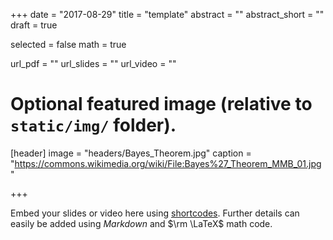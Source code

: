 +++
date = "2017-08-29"
title = "template"
abstract = ""
abstract_short = ""
draft = true

selected = false
math = true

url_pdf = ""
url_slides = ""
url_video = ""

# Optional featured image (relative to `static/img/` folder).
[header]
image = "headers/Bayes_Theorem.jpg"
caption = "https://commons.wikimedia.org/wiki/File:Bayes%27_Theorem_MMB_01.jpg"

+++

Embed your slides or video here using [shortcodes](https://gcushen.github.io/hugo-academic-demo/post/writing-markdown-latex/). Further details can easily be added using *Markdown* and $\rm \LaTeX$ math code. 
